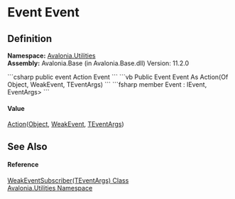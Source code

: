# Event Event




## Definition
**Namespace:** <a href="N_Avalonia_Utilities">Avalonia.Utilities</a>  
**Assembly:** Avalonia.Base (in Avalonia.Base.dll) Version: 11.2.0

<Tabs groupId="api-code-preview">
<TabItem value="csharp" label="C#">
```csharp
public event Action<Object, WeakEvent, TEventArgs> Event
```
</TabItem>
<TabItem value="vb" label="VB">
```vb
Public Event Event As Action(Of Object, WeakEvent, TEventArgs)
```
</TabItem>
<TabItem value="fsharp" label="F#">
```fsharp
member Event : IEvent<Action<Object, WeakEvent, 'TEventArgs>,
    EventArgs>
```
</TabItem>
</Tabs>



#### Value
<a href="https://learn.microsoft.com/dotnet/api/system.action-3" target="_blank" rel="noopener noreferrer">Action</a>(<a href="https://learn.microsoft.com/dotnet/api/system.object" target="_blank" rel="noopener noreferrer">Object</a>, <a href="T_Avalonia_Utilities_WeakEvent">WeakEvent</a>, <a href="T_Avalonia_Utilities_WeakEventSubscriber_1">TEventArgs</a>)

## See Also


#### Reference
<a href="T_Avalonia_Utilities_WeakEventSubscriber_1">WeakEventSubscriber(TEventArgs) Class</a>  
<a href="N_Avalonia_Utilities">Avalonia.Utilities Namespace</a>  
